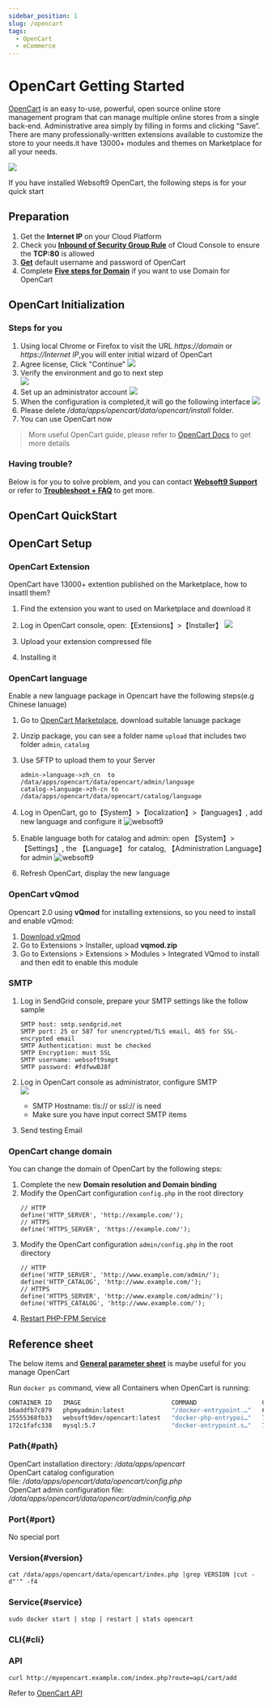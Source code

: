 ```yaml
---
sidebar_position: 1
slug: /opencart
tags:
  - OpenCart
  - eCommerce
---
```


# OpenCart Getting Started

[OpenCart](https://opencart.com)  is an easy to-use, powerful, open source online store management program that can manage multiple online stores from a single back-end. Administrative area simply by filling in forms and clicking “Save”. There are many professionally-written extensions available to customize the store to your needs.it have 13000+ modules and themes on Marketplace for all your needs.

![](https://libs.websoft9.com/Websoft9/DocsPicture/zh/opencart/opencart-gui-websoft9.png)  

If you have installed Websoft9 OpenCart, the following steps is for your quick start


## Preparation

1. Get the **Internet IP** on your Cloud Platform
2. Check you **[Inbound of Security Group Rule](https://support.websoft9.com/docs/faq/tech-instance.html)** of Cloud Console to ensure the **TCP:80** is allowed
3. **[Get](./user/credentials)** default username and password of OpenCart  
4. Complete **[Five steps for Domain](./administrator/domain_step)** if you want to use Domain for OpenCart

## OpenCart Initialization

### Steps for you

1. Using local Chrome or Firefox to visit the URL *https://domain* or *https://Internet IP*,you will enter initial wizard of OpenCart
2. Agree license, Click "Continue"
   ![](https://libs.websoft9.com/Websoft9/DocsPicture/en/opencart/opencart-install01-websoft9.png)
3. Verify the environment and go to next step  
   ![](https://libs.websoft9.com/Websoft9/DocsPicture/en/opencart/opencart-install02-websoft9.png)
4. Set up an administrator account
   ![](https://libs.websoft9.com/Websoft9/DocsPicture/en/opencart/opencart-install03-websoft9.png)  
5. When the configuration is completed,it will go the following interface
   ![](https://libs.websoft9.com/Websoft9/DocsPicture/en/opencart/opencart-install04-websoft9.png)
6. Please delete */data/apps/opencart/data/opencart/install* folder.
7. You can use OpenCart now

> More useful OpenCart guide, please refer to [OpenCart Docs](https://docs.opencart.com/) to get more details

### Having trouble?

Below is for you to solve problem, and you can contact **[Websoft9 Support](./helpdesk)** or refer to **[Troubleshoot + FAQ](./faq#setup)** to get more.  

## OpenCart QuickStart


## OpenCart Setup

### OpenCart Extension

OpenCart have 13000+ extention published on the Marketplace, how to insatll them?

1. Find the extension you want to used on Marketplace and download it
  
2. Log in OpenCart console, open:【Extensions】>【Installer】
   ![](https://libs.websoft9.com/Websoft9/DocsPicture/en/opencart/opencart-installex-websoft9.png)
  
3. Upload your extension compressed file
  
4. Installing it

### OpenCart language

Enable a new language package in Opencart have the following steps(e.g Chinese lanuage)

1. Go to [OpenCart Marketplace](https://www.opencart.com/index.php?route=marketplace/extension/info&extension_id=19126&filter_category_id=2&page=8), download suitable lanuage package
2. Unzip package, you can see a folder name `upload` that includes two folder `admin`, `catalog`
3. Use SFTP to upload them to your Server
   ```
   admin->language->zh_cn  to  /data/apps/opencart/data/opencart/admin/language
   catalog->language->zh-cn to /data/apps/opencart/data/opencart/catalog/language
   ```
4. Log in OpenCart, go to【System】>【localization】>【languages】, add new language and configure it
	![websoft9](https://libs.websoft9.com/Websoft9/DocsPicture/zh/opencart/opencart-language-1-websoft9.png)

5. Enable language both for catalog and admin: open 【System】>【Settings】, the 【Language】 for catalog, 【Administration Language】for admin
	   ![websoft9](https://libs.websoft9.com/Websoft9/DocsPicture/zh/opencart/opencart-language-2-websoft9.png)

6. Refresh OpenCart, display the new language

### OpenCart vQmod

Opencart 2.0 using **vQmod** for installing extensions, so you need to install and enable vQmod:

1. [Download vQmod](https://github.com/vqmod/vqmod)
2. Go to Extensions > Installer, upload **vqmod.zip**
3. Go to Extensions > Extensions > Modules > Integrated VQmod to install and then edit to enable this module

### SMTP

1. Log in SendGrid console, prepare your SMTP settings like the follow sample
   ```
   SMTP host: smtp.sendgrid.net
   SMTP port: 25 or 587 for unencrypted/TLS email, 465 for SSL-encrypted email
   SMTP Authentication: must be checked
   SMTP Encryption: must SSL
   SMTP username: websoft9smpt
   SMTP password: #fdfwwBJ8f    
   ```
2. Log in OpenCart console as administrator, configure SMTP  
   ![](https://libs.websoft9.com/Websoft9/DocsPicture/en/opencart/opencart-smtp-websoft9.png)
  
   - SMTP Hostname: tls:// or ssl:// is need
   - Make sure you have input correct SMTP items

3. Send testing Email

### OpenCart change domain

You can change the domain of OpenCart by the following steps:

1. Complete the new **Domain resolution and Domain binding**
2. Modify the OpenCart configuration `config.php` in the root directory
   ```
   // HTTP
   define('HTTP_SERVER', 'http://example.com/');
   // HTTPS
   define('HTTPS_SERVER', 'https://example.com/');
   ```
3. Modify the OpenCart configuration `admin/config.php` in the root directory
   ```
   // HTTP
   define('HTTP_SERVER', 'http://www.example.com/admin/');
   define('HTTP_CATALOG', 'http://www.example.com/');
   // HTTPS
   define('HTTPS_SERVER', 'http://www.example.com/admin/');
   define('HTTPS_CATALOG', 'http://www.example.com/');
   ```
3. [Restart PHP-FPM Service](#service)

## Reference sheet

The below items and **[General parameter sheet](./administrator/parameter)** is maybe useful for you manage OpenCart

Run `docker ps` command, view all Containers when OpenCart is running:

```bash
CONTAINER ID   IMAGE                         COMMAND                  CREATED         STATUS         PORTS                                                  NAMES
b6addfb7c879   phpmyadmin:latest             "/docker-entrypoint.…"   6 minutes ago   Up 6 minutes   0.0.0.0:9090->80/tcp, :::9090->80/tcp                  phpmyadmin
25555368fb33   websoft9dev/opencart:latest   "docker-php-entrypoi…"   7 minutes ago   Up 7 minutes   0.0.0.0:9001->80/tcp, :::9001->80/tcp                  opencart
172c1fafc338   mysql:5.7                     "docker-entrypoint.s…"   7 minutes ago   Up 7 minutes   0.0.0.0:3306->3306/tcp, :::3306->3306/tcp, 33060/tcp   opencart-db
```

### Path{#path}
  
OpenCart installation directory: */data/apps/opencart*    
OpenCart catalog configuration file: */data/apps/opencart/data/opencart/config.php*    
OpenCart admin configuration file: */data/apps/opencart/data/opencart/admin/config.php* 
  
### Port{#port}

No special port

### Version{#version}

```shell
cat /data/apps/opencart/data/opencart/index.php |grep VERSION |cut -d"'" -f4
```

### Service{#service}

```shell
sudo docker start | stop | restart | stats opencart
```

### CLI{#cli}


### API

```
curl http://myopencart.example.com/index.php?route=api/cart/add
```

Refer to [OpenCart API](http://docs.opencart.com/en-gb/system/users/api/)